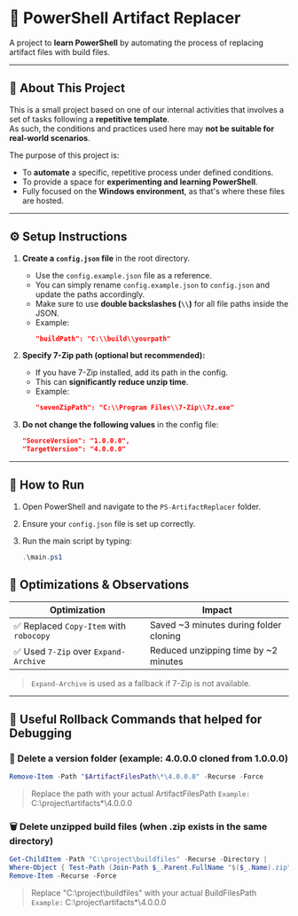 # 🔄 PowerShell Artifact Replacer

A project to **learn PowerShell** by automating the process of replacing artifact files with build files.

---

## 📘 About This Project

This is a small project based on one of our internal activities that involves a set of tasks following a **repetitive template**.  
As such, the conditions and practices used here may **not be suitable for real-world scenarios**.

The purpose of this project is:

- To **automate** a specific, repetitive process under defined conditions.
- To provide a space for **experimenting and learning PowerShell**.
- Fully focused on the **Windows environment**, as that's where these files are hosted.

---

## ⚙️ Setup Instructions

1. **Create a `config.json` file** in the root directory.
   - Use the `config.example.json` file as a reference.
   - You can simply rename `config.example.json` to `config.json` and update the paths accordingly.
   - Make sure to use **double backslashes (`\\`)** for all file paths inside the JSON.
   - Example:
     ```json
     "buildPath": "C:\\build\\yourpath"
     ```

2. **Specify 7-Zip path (optional but recommended):**
   - If you have 7-Zip installed, add its path in the config.
   - This can **significantly reduce unzip time**.
   - Example:
     ```json
     "sevenZipPath": "C:\\Program Files\\7-Zip\\7z.exe"
     ```

3. **Do not change the following values** in the config file:
   ```json
   "SourceVersion": "1.0.0.0",
   "TargetVersion": "4.0.0.0"
   ```
---

## 🏃 How to Run

1. Open PowerShell and navigate to the `PS-ArtifactReplacer` folder.

2. Ensure your `config.json` file is set up correctly.

3. Run the main script by typing:

   ```powershell
   .\main.ps1
   ```

## 🚀 Optimizations & Observations

| Optimization                            | Impact                                      |
|----------------------------------------|---------------------------------------------|
| ✅ Replaced `Copy-Item` with `robocopy` | Saved ~3 minutes during folder cloning      |
| ✅ Used `7-Zip` over `Expand-Archive`   | Reduced unzipping time by ~2 minutes        |

> `Expand-Archive` is used as a fallback if 7-Zip is not available.

---

## 🧹 Useful Rollback Commands that helped for Debugging

### 🔁 Delete a version folder (example: 4.0.0.0 cloned from 1.0.0.0)

```powershell
Remove-Item -Path "$ArtifactFilesPath\*\4.0.0.0" -Recurse -Force
```

> Replace the path with your actual ArtifactFilesPath
> `Example:` C:\project\artifacts\*\4.0.0.0

### 🗑️ Delete unzipped build files (when .zip exists in the same directory)
```powershell
Get-ChildItem -Path "C:\project\buildfiles" -Recurse -Directory |
Where-Object { Test-Path (Join-Path $_.Parent.FullName "$($_.Name).zip") } |
Remove-Item -Recurse -Force
```
> Replace "C:\project\buildfiles" with your actual BuildFilesPath
> ```Example:``` C:\project\artifacts\*\4.0.0.0




